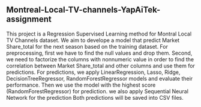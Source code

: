 ## Montreal-Local-TV-channels-YapAiTek-assignment
This project is a Regression Supervised Learning method for Montral Local TV Channels dataset.
We aim to develope a model that predict Market Share_total for the next season based on the training dataset.
For preprocessing, first we have to find the null values and drop them.
Second, we need to factorize the columns with nonnumeric value in order to find the correlation between Market Share_total and other columns and use them for predictions.
For predictions, we apply LinearRegression, Lasso, Ridge, DecisionTreeRegressor, RandomForestRegressor models and evaluate their performance. Then we use the model with the highest score (RandomForestRegressor) for prediction.
we also apply Sequential Neural Network for the prediction
Both predictions will be saved into CSV files.

